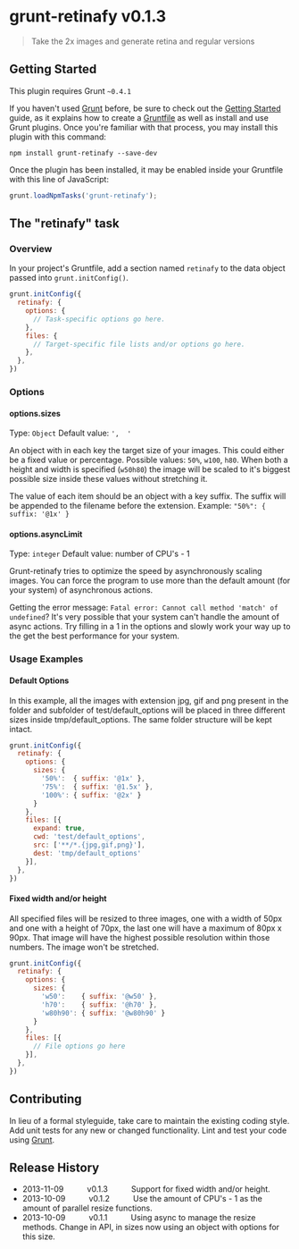 # grunt-retinafy v0.1.3

> Take the 2x images and generate retina and regular versions

## Getting Started
This plugin requires Grunt `~0.4.1`

If you haven't used [Grunt](http://gruntjs.com/) before, be sure to check out the [Getting Started](http://gruntjs.com/getting-started) guide, as it explains how to create a [Gruntfile](http://gruntjs.com/sample-gruntfile) as well as install and use Grunt plugins. Once you're familiar with that process, you may install this plugin with this command:

```shell
npm install grunt-retinafy --save-dev
```

Once the plugin has been installed, it may be enabled inside your Gruntfile with this line of JavaScript:

```js
grunt.loadNpmTasks('grunt-retinafy');
```

## The "retinafy" task

### Overview
In your project's Gruntfile, add a section named `retinafy` to the data object passed into `grunt.initConfig()`.

```js
grunt.initConfig({
  retinafy: {
    options: {
      // Task-specific options go here.
    },
    files: {
      // Target-specific file lists and/or options go here.
    },
  },
})
```

### Options

#### options.sizes
Type: `Object`
Default value: `',  '`

An object with in each key the target size of your images. This could either be a fixed value or percentage. Possible values: `50%`, `w100`, `h80`. When both a height and width is specified (`w50h80`) the image will be scaled to it's biggest possible size inside these values without stretching it.

The value of each item should be an object with a key suffix. The suffix will be appended to the filename before the extension. Example: `"50%": { suffix: '@1x' }`


#### options.asyncLimit
Type: `integer`
Default value: number of CPU's - 1

Grunt-retinafy tries to optimize the speed by asynchronously scaling images. You can force the program to use more than the default amount (for your system) of asynchronous actions.

Getting the error message: `Fatal error: Cannot call method 'match' of undefined`? It's very possible that your system can't handle the amount of async actions. Try filling in a 1 in the options and slowly work your way up to the get the best performance for your system.


### Usage Examples

#### Default Options
In this example, all the images with extension jpg, gif and png present in the folder and subfolder of test/default_options will be placed in three different sizes inside tmp/default_options. The same folder structure will be kept intact.

```js
grunt.initConfig({
  retinafy: {
    options: {
      sizes: {
        '50%':  { suffix: '@1x' },
        '75%':  { suffix: '@1.5x' },
        '100%': { suffix: '@2x' }
      }
    },
    files: [{
      expand: true,
      cwd: 'test/default_options',
      src: ['**/*.{jpg,gif,png}'],
      dest: 'tmp/default_options'
    }],
  },
})
```

#### Fixed width and/or height
All specified files will be resized to three images, one with a width of 50px and one with a height of 70px, the last one will have a maximum of 80px x 90px. That image will have the highest possible resolution within those numbers. The image won't be stretched.

```js
grunt.initConfig({
  retinafy: {
    options: {
      sizes: {
        'w50':    { suffix: '@w50' },
        'h70':    { suffix: '@h70' },
        'w80h90': { suffix: '@w80h90' }
      }
    },
    files: [{
      // File options go here
    }],
  },
})
```


## Contributing
In lieu of a formal styleguide, take care to maintain the existing coding style. Add unit tests for any new or changed functionality. Lint and test your code using [Grunt](http://gruntjs.com/).

## Release History
* 2013-11-09   v0.1.3   Support for fixed width and/or height.
* 2013-10-09   v0.1.2   Use the amount of CPU's - 1 as the amount of parallel resize functions.
* 2013-10-09   v0.1.1   Using async to manage the resize methods. Change in API, in sizes now using an object with options for this size.